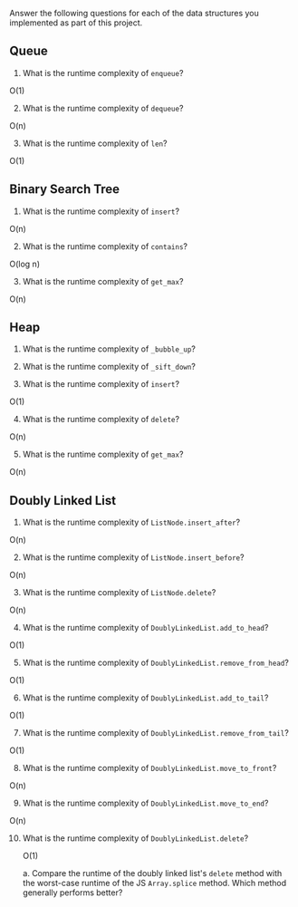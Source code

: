 Answer the following questions for each of the data structures you implemented as part of this project.

## Queue

1. What is the runtime complexity of `enqueue`?

O(1)

2. What is the runtime complexity of `dequeue`?

O(n)

3. What is the runtime complexity of `len`?

O(1)
## Binary Search Tree

1. What is the runtime complexity of `insert`? 

O(n)

2. What is the runtime complexity of `contains`?

O(log n)

3. What is the runtime complexity of `get_max`? 

O(n)
## Heap

1. What is the runtime complexity of `_bubble_up`?

2. What is the runtime complexity of `_sift_down`?

3. What is the runtime complexity of `insert`?

O(1)

4. What is the runtime complexity of `delete`?

O(n)

5. What is the runtime complexity of `get_max`?

O(n)

## Doubly Linked List

1. What is the runtime complexity of `ListNode.insert_after`?

O(n)

2. What is the runtime complexity of `ListNode.insert_before`?

O(n)

3. What is the runtime complexity of `ListNode.delete`?

O(n)

4. What is the runtime complexity of `DoublyLinkedList.add_to_head`?

O(1)

5. What is the runtime complexity of `DoublyLinkedList.remove_from_head`?

O(1)

6. What is the runtime complexity of `DoublyLinkedList.add_to_tail`?

O(1)

7. What is the runtime complexity of `DoublyLinkedList.remove_from_tail`?

O(1)

8. What is the runtime complexity of `DoublyLinkedList.move_to_front`?

O(n)

9. What is the runtime complexity of `DoublyLinkedList.move_to_end`?

O(n)

10. What is the runtime complexity of `DoublyLinkedList.delete`?

    O(1)

    a. Compare the runtime of the doubly linked list's `delete` method with the worst-case runtime of the JS `Array.splice` method. Which method generally performs better?